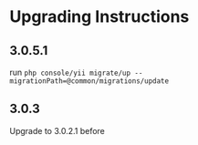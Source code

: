 Upgrading Instructions
======================

3.0.5.1
-------
run `php console/yii migrate/up --migrationPath=@common/migrations/update`

3.0.3
-----
Upgrade to 3.0.2.1 before